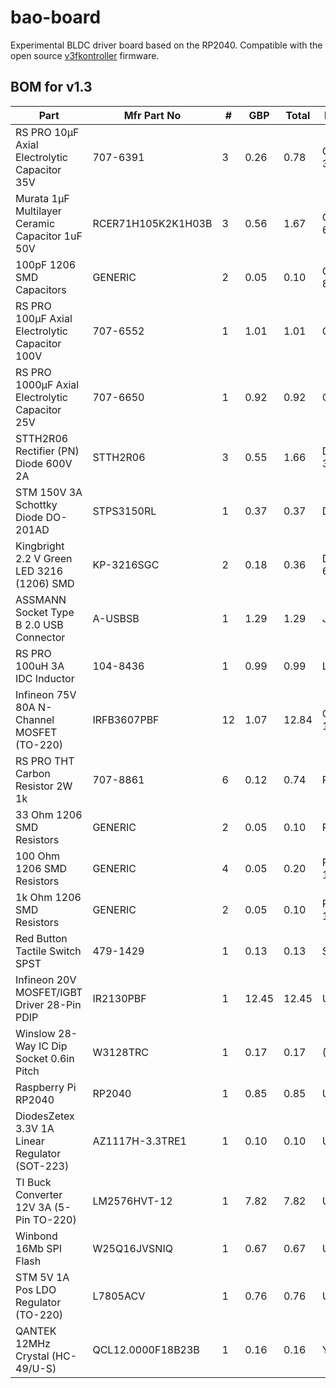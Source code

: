 # bao-board
Experimental BLDC driver board based on the RP2040.
Compatible with the open source [v3fkontroller](https://github.com/owoalex/v3fkontroller) firmware.

## BOM for v1.3
| Part                                              | Mfr Part No        | #  | GBP   | Total | Refs    |
| ------------------------------------------------- | ------------------ | -- | ----- | ----- | ------- |
| RS PRO 10μF Axial Electrolytic Capacitor 35V      | 707-6391           |  3 |  0.26 |  0.78 | C1-3    |
| Murata 1μF Multilayer Ceramic Capacitor 1uF 50V   | RCER71H105K2K1H03B |  3 |  0.56 |  1.67 | C4-6    |
| 100pF 1206 SMD Capacitors                         | GENERIC            |  2 |  0.05 |  0.10 | C7-8    |
| RS PRO 100μF Axial Electrolytic Capacitor 100V    | 707-6552           |  1 |  1.01 |  1.01 | C9      |
| RS PRO 1000μF Axial Electrolytic Capacitor 25V    | 707-6650           |  1 |  0.92 |  0.92 | C10     |
| STTH2R06 Rectifier (PN) Diode 600V 2A             | STTH2R06           |  3 |  0.55 |  1.66 | D1-3    |
| STM 150V 3A Schottky Diode DO-201AD               | STPS3150RL         |  1 |  0.37 |  0.37 | D4      |
| Kingbright 2.2 V Green LED 3216 (1206) SMD        | KP-3216SGC         |  2 |  0.18 |  0.36 | D5-6    |
| ASSMANN Socket Type B 2.0 USB Connector           | A-USBSB            |  1 |  1.29 |  1.29 | J1      |
| RS PRO 100uH 3A IDC Inductor                      | 104-8436           |  1 |  0.99 |  0.99 | L1      |
| Infineon 75V 80A N-Channel MOSFET (TO-220)        | IRFB3607PBF        | 12 |  1.07 | 12.84 | Q1-12   |
| RS PRO THT Carbon Resistor 2W 1k                  | 707-8861           |  6 |  0.12 |  0.74 | R1-6    |
| 33 Ohm 1206 SMD Resistors                         | GENERIC            |  2 |  0.05 |  0.10 | R7-8    |
| 100 Ohm 1206 SMD Resistors                        | GENERIC            |  4 |  0.05 |  0.20 | R9-12   |
| 1k Ohm 1206 SMD Resistors                         | GENERIC            |  2 |  0.05 |  0.10 | R13-14  |
| Red Button Tactile Switch SPST                    | 479-1429           |  1 |  0.13 |  0.13 | SW1     |
| Infineon 20V MOSFET/IGBT Driver 28-Pin PDIP       | IR2130PBF          |  1 | 12.45 | 12.45 | U1      |
| Winslow 28-Way IC Dip Socket 0.6in Pitch          | W3128TRC           |  1 |  0.17 |  0.17 | (U1)    |
| Raspberry Pi RP2040                               | RP2040             |  1 |  0.85 |  0.85 | U2      |
| DiodesZetex 3.3V 1A Linear Regulator (SOT-223)    | AZ1117H-3.3TRE1    |  1 |  0.10 |  0.10 | U3      |
| TI Buck Converter 12V 3A (5-Pin TO-220)           | LM2576HVT-12       |  1 |  7.82 |  7.82 | U4      |
| Winbond 16Mb SPI Flash                            | W25Q16JVSNIQ       |  1 |  0.67 |  0.67 | U5      |
| STM 5V 1A Pos LDO Regulator (TO-220)              | L7805ACV           |  1 |  0.76 |  0.76 | U6      |
| QANTEK 12MHz Crystal (HC-49/U-S)                  | QCL12.0000F18B23B  |  1 |  0.16 |  0.16 | Y1      |
